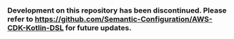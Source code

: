 ### Development on this repository has been discontinued. Please refer to https://github.com/Semantic-Configuration/AWS-CDK-Kotlin-DSL for future updates.
